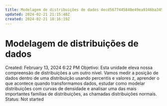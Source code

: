 ```yaml
---
title: Modelagem de distribuições de dados 4ecd5677445840e49ea9346ba34520e7
updated: 2024-02-21 21:15:48Z
created: 2024-02-21 18:16:19Z
---
```


# Modelagem de distribuições de dados

Created: February 13, 2024 6:22 PM
Objetivo: Esta unidade eleva nossa compreensão de distribuições a um outro nível. Vamos medir a posição de dados dentro de uma distribuição usando percentis e valores z, aprender o que acontece quando transformamos dados, estudar como modelar distribuições com curvas de densidade e analisar uma das mais importantes famílias de distribuições, as chamadas distribuições normais.
Status: Not started